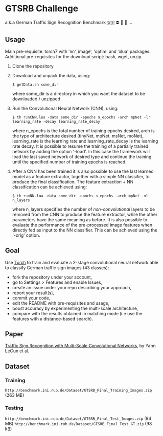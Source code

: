 # GTSRB Challenge

a.k.a German Traffic Sign Recognition Benchmark :de: :no_entry: :no_bicycles:
:no_entry_sign: ...

## Usage
Main pre-requisite: torch7 with 'nn', image', 'optim' and 'xlua' packages. Additional pre-requisites for the download script: bash, wget, unzip. 

1. Clone the repository
2. Download and unpack the data, using:

	`$ getData.sh some_dir`

   where some_dir is a directory in which you want the dataset to be downloaded / unzipped
3. Run the Convolutional Neural Network (CNN), using:

	`$ th runCNN.lua -data some_dir -epochs n_epochs -arch mpNet -lr learning_rate -decay learning_rate_decay`

   where n_epochs is the total number of training epochs desired, arch is the type of architecture desired (tinyNet, mpNet, msNet, moNet), learning_rate is the learning rate and learning_rate_decay is the learning rate decay.
   It is possible to resume the training of a partially trained network by adding the option '-load'. In this case the framework will load the last 
   saved network of desired type and continue the training until the specified number of training epochs is reached.
4. After a CNN has been trained it is also possible to use the last learned model as a feature extractor, together with a simple NN classifier, to produce the final classification.
   The feature extraction + NN classification can be achieved using:

   `$ th runNN.lua -data some_dir -epochs n_epochs -arch mpNet -nl n_layers`   
   
   where n_layers specifies the number of *non-convolutional* layers to be removed from the CNN to produce the feature extractor, while the other parameters have the same meaning as before.
   It is also possible to evaluate the performance of the pre-processed image features when directly fed as input to the NN classifier. This can be achieved using the '-orig' option.
   
## Goal

Use [Torch](http://torch.ch/) to train and evaluate a 2-stage convolutional
neural network able to classify German traffic sign images (43 classes):

* fork the repository under your account,
* go to Settings > Features and enable Issues,
* create an issue under your repo describing your approach,
* report your result(s),
* commit your code,
* edit the README with pre-requisites and usage,
* boost accuracy by experimenting the multi-scale architecture,
* compare with the results obtained in matching mode (i.e use the features with a distance-based search).

## Paper

[Traffic Sign Recognition with Multi-Scale Convolutional Networks](http://computer-vision-tjpn.googlecode.com/svn/trunk/documentation/reference_papers/2-sermanet-ijcnn-11-mscnn.pdf), by Yann LeCun et al.

## Dataset

### Training

`http://benchmark.ini.rub.de/Dataset/GTSRB_Final_Training_Images.zip` (263 MB)

### Testing

`http://benchmark.ini.rub.de/Dataset/GTSRB_Final_Test_Images.zip` (84 MB)
`http://benchmark.ini.rub.de/Dataset/GTSRB_Final_Test_GT.zip` (98 kB)
